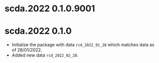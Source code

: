 # scda.2022 0.1.0.9001

# scda.2022 0.1.0

* Initialize the package with data `rcd_2022_01_28` which matches data as of 28/01/2022.
* Added new data `rcd_2022_02_28`.
